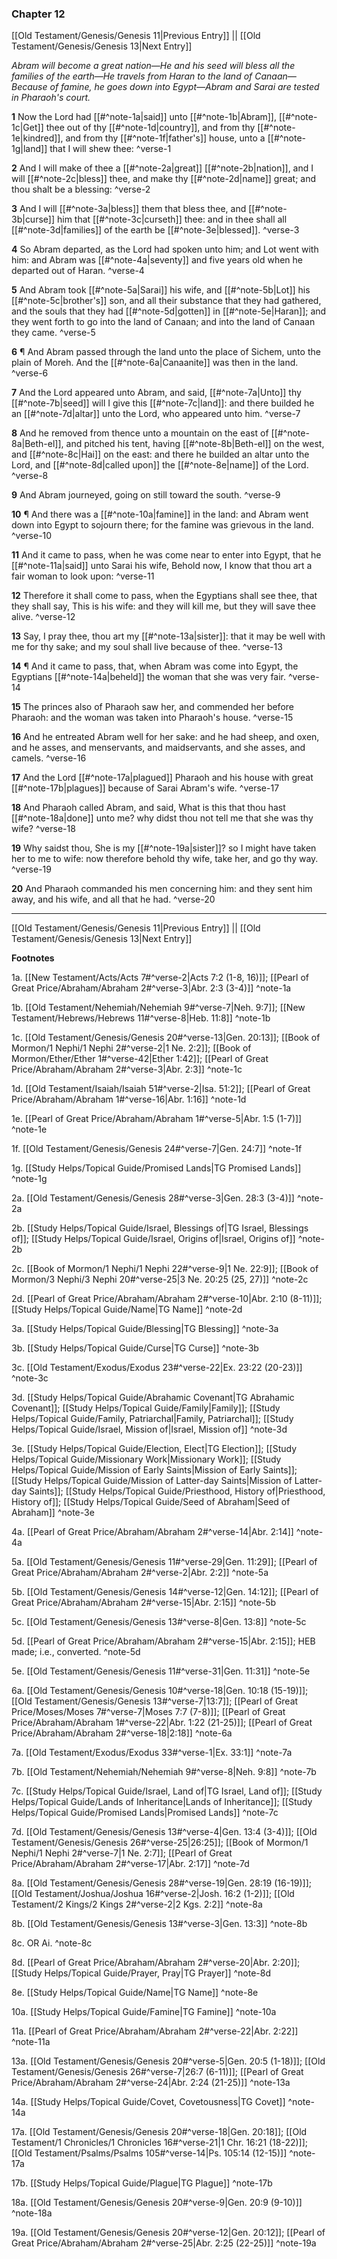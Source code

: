 ### Chapter 12

[[Old Testament/Genesis/Genesis 11|Previous Entry]]  ||  [[Old Testament/Genesis/Genesis 13|Next Entry]]

*Abram will become a great nation—He and his seed will bless all the families of the earth—He travels from Haran to the land of Canaan—Because of famine, he goes down into Egypt—Abram and Sarai are tested in Pharaoh's court.*

**1**  Now the Lord had [[#^note-1a|said]] unto [[#^note-1b|Abram]], [[#^note-1c|Get]] thee out of thy [[#^note-1d|country]], and from thy [[#^note-1e|kindred]], and from thy [[#^note-1f|father's]] house, unto a [[#^note-1g|land]] that I will shew thee: ^verse-1

**2**  And I will make of thee a [[#^note-2a|great]] [[#^note-2b|nation]], and I will [[#^note-2c|bless]] thee, and make thy [[#^note-2d|name]] great; and thou shalt be a blessing: ^verse-2

**3**  And I will [[#^note-3a|bless]] them that bless thee, and [[#^note-3b|curse]] him that [[#^note-3c|curseth]] thee: and in thee shall all [[#^note-3d|families]] of the earth be [[#^note-3e|blessed]]. ^verse-3

**4**  So Abram departed, as the Lord had spoken unto him; and Lot went with him: and Abram was [[#^note-4a|seventy]] and five years old when he departed out of Haran. ^verse-4

**5**  And Abram took [[#^note-5a|Sarai]] his wife, and [[#^note-5b|Lot]] his [[#^note-5c|brother's]] son, and all their substance that they had gathered, and the souls that they had [[#^note-5d|gotten]] in [[#^note-5e|Haran]]; and they went forth to go into the land of Canaan; and into the land of Canaan they came. ^verse-5

**6**  ¶ And Abram passed through the land unto the place of Sichem, unto the plain of Moreh. And the [[#^note-6a|Canaanite]] was then in the land. ^verse-6

**7**  And the Lord appeared unto Abram, and said, [[#^note-7a|Unto]] thy [[#^note-7b|seed]] will I give this [[#^note-7c|land]]: and there builded he an [[#^note-7d|altar]] unto the Lord, who appeared unto him. ^verse-7

**8**  And he removed from thence unto a mountain on the east of [[#^note-8a|Beth-el]], and pitched his tent, having [[#^note-8b|Beth-el]] on the west, and [[#^note-8c|Hai]] on the east: and there he builded an altar unto the Lord, and [[#^note-8d|called upon]] the [[#^note-8e|name]] of the Lord. ^verse-8

**9**  And Abram journeyed, going on still toward the south. ^verse-9

**10**  ¶ And there was a [[#^note-10a|famine]] in the land: and Abram went down into Egypt to sojourn there; for the famine was grievous in the land. ^verse-10

**11**  And it came to pass, when he was come near to enter into Egypt, that he [[#^note-11a|said]] unto Sarai his wife, Behold now, I know that thou art a fair woman to look upon: ^verse-11

**12**  Therefore it shall come to pass, when the Egyptians shall see thee, that they shall say, This is his wife: and they will kill me, but they will save thee alive. ^verse-12

**13**  Say, I pray thee, thou art my [[#^note-13a|sister]]: that it may be well with me for thy sake; and my soul shall live because of thee. ^verse-13

**14**  ¶ And it came to pass, that, when Abram was come into Egypt, the Egyptians [[#^note-14a|beheld]] the woman that she was very fair. ^verse-14

**15**  The princes also of Pharaoh saw her, and commended her before Pharaoh: and the woman was taken into Pharaoh's house. ^verse-15

**16**  And he entreated Abram well for her sake: and he had sheep, and oxen, and he asses, and menservants, and maidservants, and she asses, and camels. ^verse-16

**17**  And the Lord [[#^note-17a|plagued]] Pharaoh and his house with great [[#^note-17b|plagues]] because of Sarai Abram's wife. ^verse-17

**18**  And Pharaoh called Abram, and said, What is this that thou hast [[#^note-18a|done]] unto me? why didst thou not tell me that she was thy wife? ^verse-18

**19**  Why saidst thou, She is my [[#^note-19a|sister]]? so I might have taken her to me to wife: now therefore behold thy wife, take her, and go thy way. ^verse-19

**20**  And Pharaoh commanded his men concerning him: and they sent him away, and his wife, and all that he had. ^verse-20


---
[[Old Testament/Genesis/Genesis 11|Previous Entry]]  ||  [[Old Testament/Genesis/Genesis 13|Next Entry]]


**Footnotes**


1a. [[New Testament/Acts/Acts 7#^verse-2|Acts 7:2 (1-8, 16)]]; [[Pearl of Great Price/Abraham/Abraham 2#^verse-3|Abr. 2:3 (3-4)]] ^note-1a

1b. [[Old Testament/Nehemiah/Nehemiah 9#^verse-7|Neh. 9:7]]; [[New Testament/Hebrews/Hebrews 11#^verse-8|Heb. 11:8]] ^note-1b

1c. [[Old Testament/Genesis/Genesis 20#^verse-13|Gen. 20:13]]; [[Book of Mormon/1 Nephi/1 Nephi 2#^verse-2|1 Ne. 2:2]]; [[Book of Mormon/Ether/Ether 1#^verse-42|Ether 1:42]]; [[Pearl of Great Price/Abraham/Abraham 2#^verse-3|Abr. 2:3]] ^note-1c

1d. [[Old Testament/Isaiah/Isaiah 51#^verse-2|Isa. 51:2]]; [[Pearl of Great Price/Abraham/Abraham 1#^verse-16|Abr. 1:16]] ^note-1d

1e. [[Pearl of Great Price/Abraham/Abraham 1#^verse-5|Abr. 1:5 (1-7)]] ^note-1e

1f. [[Old Testament/Genesis/Genesis 24#^verse-7|Gen. 24:7]] ^note-1f

1g. [[Study Helps/Topical Guide/Promised Lands|TG Promised Lands]] ^note-1g

2a. [[Old Testament/Genesis/Genesis 28#^verse-3|Gen. 28:3 (3-4)]] ^note-2a

2b. [[Study Helps/Topical Guide/Israel, Blessings of|TG Israel, Blessings of]]; [[Study Helps/Topical Guide/Israel, Origins of|Israel, Origins of]] ^note-2b

2c. [[Book of Mormon/1 Nephi/1 Nephi 22#^verse-9|1 Ne. 22:9]]; [[Book of Mormon/3 Nephi/3 Nephi 20#^verse-25|3 Ne. 20:25 (25, 27)]] ^note-2c

2d. [[Pearl of Great Price/Abraham/Abraham 2#^verse-10|Abr. 2:10 (8-11)]]; [[Study Helps/Topical Guide/Name|TG Name]] ^note-2d

3a. [[Study Helps/Topical Guide/Blessing|TG Blessing]] ^note-3a

3b. [[Study Helps/Topical Guide/Curse|TG Curse]] ^note-3b

3c. [[Old Testament/Exodus/Exodus 23#^verse-22|Ex. 23:22 (20-23)]] ^note-3c

3d. [[Study Helps/Topical Guide/Abrahamic Covenant|TG Abrahamic Covenant]]; [[Study Helps/Topical Guide/Family|Family]]; [[Study Helps/Topical Guide/Family, Patriarchal|Family, Patriarchal]]; [[Study Helps/Topical Guide/Israel, Mission of|Israel, Mission of]] ^note-3d

3e. [[Study Helps/Topical Guide/Election, Elect|TG Election]]; [[Study Helps/Topical Guide/Missionary Work|Missionary Work]]; [[Study Helps/Topical Guide/Mission of Early Saints|Mission of Early Saints]]; [[Study Helps/Topical Guide/Mission of Latter-day Saints|Mission of Latter-day Saints]]; [[Study Helps/Topical Guide/Priesthood, History of|Priesthood, History of]]; [[Study Helps/Topical Guide/Seed of Abraham|Seed of Abraham]] ^note-3e

4a. [[Pearl of Great Price/Abraham/Abraham 2#^verse-14|Abr. 2:14]] ^note-4a

5a. [[Old Testament/Genesis/Genesis 11#^verse-29|Gen. 11:29]]; [[Pearl of Great Price/Abraham/Abraham 2#^verse-2|Abr. 2:2]] ^note-5a

5b. [[Old Testament/Genesis/Genesis 14#^verse-12|Gen. 14:12]]; [[Pearl of Great Price/Abraham/Abraham 2#^verse-15|Abr. 2:15]] ^note-5b

5c. [[Old Testament/Genesis/Genesis 13#^verse-8|Gen. 13:8]] ^note-5c

5d. [[Pearl of Great Price/Abraham/Abraham 2#^verse-15|Abr. 2:15]]; HEB made; i.e., converted.  ^note-5d

5e. [[Old Testament/Genesis/Genesis 11#^verse-31|Gen. 11:31]] ^note-5e

6a. [[Old Testament/Genesis/Genesis 10#^verse-18|Gen. 10:18 (15-19)]]; [[Old Testament/Genesis/Genesis 13#^verse-7|13:7]]; [[Pearl of Great Price/Moses/Moses 7#^verse-7|Moses 7:7 (7-8)]]; [[Pearl of Great Price/Abraham/Abraham 1#^verse-22|Abr. 1:22 (21-25)]]; [[Pearl of Great Price/Abraham/Abraham 2#^verse-18|2:18]] ^note-6a

7a. [[Old Testament/Exodus/Exodus 33#^verse-1|Ex. 33:1]] ^note-7a

7b. [[Old Testament/Nehemiah/Nehemiah 9#^verse-8|Neh. 9:8]] ^note-7b

7c. [[Study Helps/Topical Guide/Israel, Land of|TG Israel, Land of]]; [[Study Helps/Topical Guide/Lands of Inheritance|Lands of Inheritance]]; [[Study Helps/Topical Guide/Promised Lands|Promised Lands]] ^note-7c

7d. [[Old Testament/Genesis/Genesis 13#^verse-4|Gen. 13:4 (3-4)]]; [[Old Testament/Genesis/Genesis 26#^verse-25|26:25]]; [[Book of Mormon/1 Nephi/1 Nephi 2#^verse-7|1 Ne. 2:7]]; [[Pearl of Great Price/Abraham/Abraham 2#^verse-17|Abr. 2:17]] ^note-7d

8a. [[Old Testament/Genesis/Genesis 28#^verse-19|Gen. 28:19 (16-19)]]; [[Old Testament/Joshua/Joshua 16#^verse-2|Josh. 16:2 (1-2)]]; [[Old Testament/2 Kings/2 Kings 2#^verse-2|2 Kgs. 2:2]] ^note-8a

8b. [[Old Testament/Genesis/Genesis 13#^verse-3|Gen. 13:3]] ^note-8b

8c. OR Ai. ^note-8c

8d. [[Pearl of Great Price/Abraham/Abraham 2#^verse-20|Abr. 2:20]]; [[Study Helps/Topical Guide/Prayer, Pray|TG Prayer]] ^note-8d

8e. [[Study Helps/Topical Guide/Name|TG Name]] ^note-8e

10a. [[Study Helps/Topical Guide/Famine|TG Famine]] ^note-10a

11a. [[Pearl of Great Price/Abraham/Abraham 2#^verse-22|Abr. 2:22]] ^note-11a

13a. [[Old Testament/Genesis/Genesis 20#^verse-5|Gen. 20:5 (1-18)]]; [[Old Testament/Genesis/Genesis 26#^verse-7|26:7 (6-11)]]; [[Pearl of Great Price/Abraham/Abraham 2#^verse-24|Abr. 2:24 (21-25)]] ^note-13a

14a. [[Study Helps/Topical Guide/Covet, Covetousness|TG Covet]] ^note-14a

17a. [[Old Testament/Genesis/Genesis 20#^verse-18|Gen. 20:18]]; [[Old Testament/1 Chronicles/1 Chronicles 16#^verse-21|1 Chr. 16:21 (18-22)]]; [[Old Testament/Psalms/Psalms 105#^verse-14|Ps. 105:14 (12-15)]] ^note-17a

17b. [[Study Helps/Topical Guide/Plague|TG Plague]] ^note-17b

18a. [[Old Testament/Genesis/Genesis 20#^verse-9|Gen. 20:9 (9-10)]] ^note-18a

19a. [[Old Testament/Genesis/Genesis 20#^verse-12|Gen. 20:12]]; [[Pearl of Great Price/Abraham/Abraham 2#^verse-25|Abr. 2:25 (22-25)]] ^note-19a